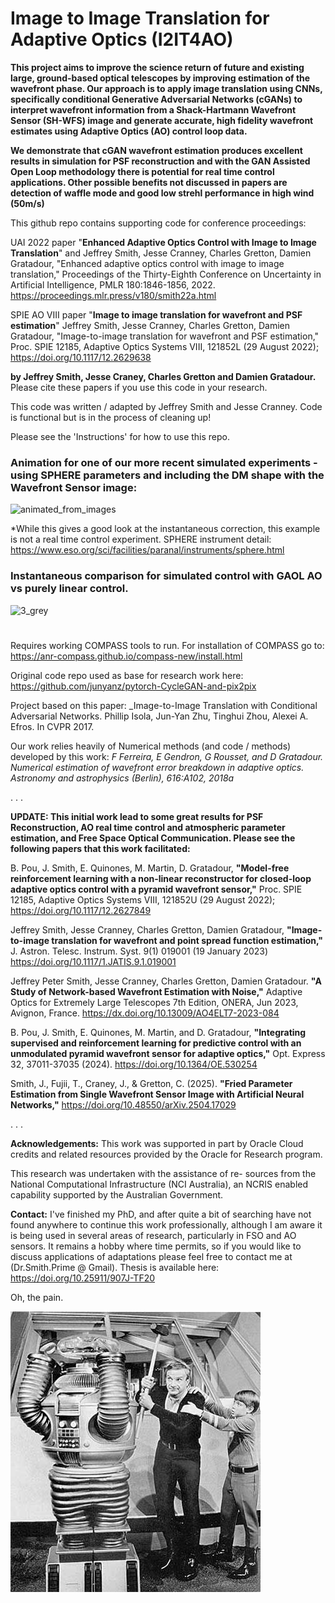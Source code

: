 # Image to Image Translation for Adaptive Optics (I2IT4AO) 

**This project aims to improve the science return of future and existing large, ground-based optical telescopes by improving estimation of the wavefront phase. Our approach is to apply image translation using CNNs, specifically conditional Generative Adversarial Networks (cGANs) to interpret wavefront information from a Shack-Hartmann Wavefront Sensor (SH-WFS) image and generate accurate, high fidelity wavefront estimates using Adaptive Optics (AO) control loop data.**

**We demonstrate that cGAN wavefront estimation produces excellent results in simulation for PSF reconstruction and with the GAN Assisted Open Loop methodology there is potential for real time control applications. Other possible benefits not discussed in papers are detection of waffle mode and good low strehl performance in high wind (50m/s)**

This github repo contains supporting code for conference proceedings:

UAI 2022 paper "**Enhanced Adaptive Optics Control with Image to Image Translation**"  and
Jeffrey Smith, Jesse Cranney, Charles Gretton, Damien Gratadour, "Enhanced adaptive optics control with image to image translation," Proceedings of the Thirty-Eighth Conference on Uncertainty in Artificial Intelligence, PMLR 180:1846-1856, 2022. https://proceedings.mlr.press/v180/smith22a.html


SPIE AO VIII paper "**Image to image translation for wavefront and PSF estimation**" 
Jeffrey Smith, Jesse Cranney, Charles Gretton, Damien Gratadour, "Image-to-image translation for wavefront and PSF estimation," Proc. SPIE 12185, Adaptive Optics Systems VIII, 121852L (29 August 2022); https://doi.org/10.1117/12.2629638

**by Jeffrey Smith, Jesse Craney, Charles Gretton and Damien Gratadour.**
Please cite these papers if you use this code in your research.

This code was written / adapted by Jeffrey Smith and Jesse Cranney.
Code is functional but is in the process of cleaning up!

Please see the 'Instructions' for how to use this repo.

### Animation for one of our more recent simulated experiments - using SPHERE parameters and including the DM shape with the Wavefront Sensor image:

![animated_from_images](https://user-images.githubusercontent.com/104841506/178396080-5f5ce8a9-7679-4fd3-bc94-da9fc105f0b3.gif)

*While this gives a good look at the instantaneous correction, this example is not a real time control experiment. SPHERE instrument detail: https://www.eso.org/sci/facilities/paranal/instruments/sphere.html

### Instantaneous comparison for simulated control with GAOL AO vs purely linear control. 

![3_grey](https://user-images.githubusercontent.com/104841506/178396370-af214a9c-bc33-473a-9e19-29a86c257d73.png)

#
#
#

Requires working COMPASS tools to run. For installation of COMPASS go to:
https://anr-compass.github.io/compass-new/install.html

Original code repo used as base for research work here:
https://github.com/junyanz/pytorch-CycleGAN-and-pix2pix

Project based on this paper:
_Image-to-Image Translation with Conditional Adversarial Networks.
Phillip Isola, Jun-Yan Zhu, Tinghui Zhou, Alexei A. Efros. In CVPR 2017.

Our work relies heavily of Numerical methods (and code / methods) developed by this work:
_F Ferreira, E Gendron, G Rousset, and D Gratadour. Numerical estimation of wavefront error breakdown in adaptive optics. 
Astronomy and astrophysics (Berlin), 616:A102, 2018a_

.
.
.

**UPDATE: 
This initial work lead to some great results for PSF Reconstruction, AO real time control and atmospheric parameter estimation, and Free Space Optical Communication. Please see the following papers that this work facilitated:**

B. Pou, J. Smith, E. Quinones, M. Martin, D. Gratadour, **"Model-free reinforcement learning with a non-linear reconstructor for closed-loop adaptive optics control with a pyramid wavefront sensor,"** Proc. SPIE 12185, Adaptive Optics Systems VIII, 121852U (29 August 2022); https://doi.org/10.1117/12.2627849

Jeffrey Smith, Jesse Cranney, Charles Gretton, Damien Gratadour, **"Image-to-image translation for wavefront and point spread function estimation,"** J. Astron. Telesc. Instrum. Syst. 9(1) 019001 (19 January 2023) https://doi.org/10.1117/1.JATIS.9.1.019001

Jeffrey Peter Smith, Jesse Cranney, Charles Gretton, Damien Gratadour. **"A Study of Network-based Wavefront Estimation with Noise,"** Adaptive Optics for Extremely Large Telescopes 7th Edition, ONERA, Jun 2023, Avignon, France. https://dx.doi.org/10.13009/AO4ELT7-2023-084

B. Pou, J. Smith, E. Quinones, M. Martin, and D. Gratadour, **"Integrating supervised and reinforcement learning for predictive control with an unmodulated pyramid wavefront sensor for adaptive optics,"** Opt. Express 32, 37011-37035 (2024). https://doi.org/10.1364/OE.530254

Smith, J., Fujii, T., Craney, J., & Gretton, C. (2025). **"Fried Parameter Estimation from Single Wavefront Sensor Image with Artificial Neural Networks,"** https://doi.org/10.48550/arXiv.2504.17029

.
.
.

**Acknowledgements:**
This work was supported in part by Oracle Cloud credits
and related resources provided by the Oracle for Research
program.

This research was undertaken with the assistance of re-
sources from the National Computational Infrastructure
(NCI Australia), an NCRIS enabled capability supported by
the Australian Government.

**Contact:**
I've finished my PhD, and after quite a bit of searching have not found anywhere to continue this work professionally, although I am aware it is being used in several areas of research, particularly in FSO and AO sensors. It remains a hobby where time permits, so if you would like to discuss applications of adaptations please feel free to contact me at (Dr.Smith.Prime @ Gmail). Thesis is available here: https://doi.org/10.25911/907J-TF20

Oh, the pain. 

![](lost-space-robot-will-1405924972.jpg)
